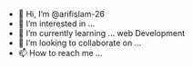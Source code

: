 - 👋 Hi, I’m @arifislam-26
- 👀 I’m interested in ...
- 🌱 I’m currently learning ... web Development
- 💞️ I’m looking to collaborate on ...
- 📫 How to reach me ...

<!---
arifislam-26/arifislam-26 is a ✨ special ✨ repository because its `README.md` (this file) appears on your GitHub profile.
You can click the Preview link to take a look at your changes.
--->
